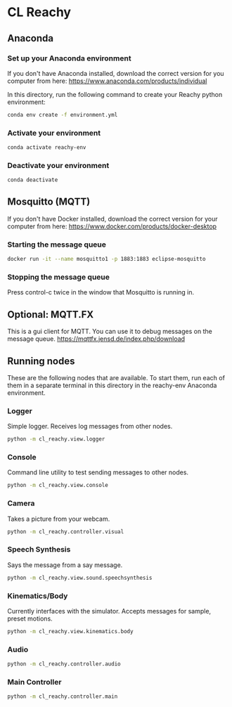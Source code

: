 # CL Reachy

## Anaconda
### Set up your Anaconda environment
If you don't have Anaconda installed, download the correct version for you computer from here:
https://www.anaconda.com/products/individual

In this directory, run the following command to create your Reachy python environment:
```bash
conda env create -f environment.yml
```

### Activate your environment
```bash
conda activate reachy-env
```

### Deactivate your environment
```bash
conda deactivate
```

## Mosquitto (MQTT)
If you don't have Docker installed, download the correct version for your computer from here:
https://www.docker.com/products/docker-desktop


### Starting the message queue
```bash
docker run -it --name mosquitto1 -p 1883:1883 eclipse-mosquitto
```

### Stopping the message queue
Press control-c twice in the window that Mosquitto is running in.

## Optional: MQTT.FX
This is a gui client for MQTT.  You can use it to debug messages on the message queue.
https://mqttfx.jensd.de/index.php/download

## Running nodes
These are the following nodes that are available.  To start them, run each of them in a separate terminal in this directory in the reachy-env Anaconda environment.

### Logger
Simple logger. Receives log messages from other nodes.
```bash
python -m cl_reachy.view.logger
```

### Console
Command line utility to test sending messages to other nodes.
```bash
python -m cl_reachy.view.console
```

### Camera
Takes a picture from your webcam.
```bash
python -m cl_reachy.controller.visual
```

### Speech Synthesis
Says the message from a say message.
```bash
python -m cl_reachy.view.sound.speechsynthesis
```

### Kinematics/Body
Currently interfaces with the simulator. Accepts messages for sample, preset motions.
```bash
python -m cl_reachy.view.kinematics.body
```

### Audio
```bash
python -m cl_reachy.controller.audio
```

### Main Controller
```bash
python -m cl_reachy.controller.main
```
